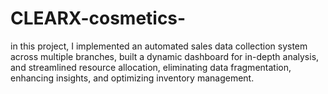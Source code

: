 # CLEARX-cosmetics-
in this project, I  implemented an automated sales data collection system across multiple branches, built a dynamic dashboard for in-depth analysis, and streamlined resource allocation, eliminating data fragmentation, enhancing insights, and optimizing inventory management.
